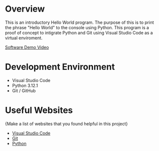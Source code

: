 # Overview

This is an introductory Hello World program. The purpose of this is to print the phrase "Hello World" to the console using Python. This program is a proof of concept to intigrate Python and Git using Visual Studio Code as a virtual enviroment. 

[Software Demo Video](http://youtube.link.goes.here)

# Development Environment

* Visual Studio Code
* Python 3.12.1
* Git / GitHub

# Useful Websites

{Make a list of websites that you found helpful in this project}
* [Visual Studio Code](https://code.visualstudio.com/download)
* [Git](https://git-scm.com/download)
* [Python](https://www.python.org/downloads/)